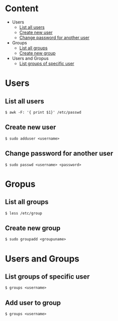 # Content
* Users
  * [List all users]()
  * [Create new user]()
  * [Change password for another user]()
* Groups  
  * [List all groups]()
  * [Create new group]()
* Users and Gropus
  * [List groups of specific user]()
# Users
## List all users
```shell
$ awk -F: '{ print $1}' /etc/passwd
```
## Create new user
```shell
$ sudo adduser <username>
```
## Change password for another user
```shell
$ sudo passwd <username> <password>
```
# Gropus
## List all groups
```shell
$ less /etc/group
```
## Create new group
```shell
$ sudo groupadd <groupuname>
```
# Users and Groups
## List groups of specific user
```shell
$ groups <username>
```
## Add user to group
```shell
$ groups <username>
```
